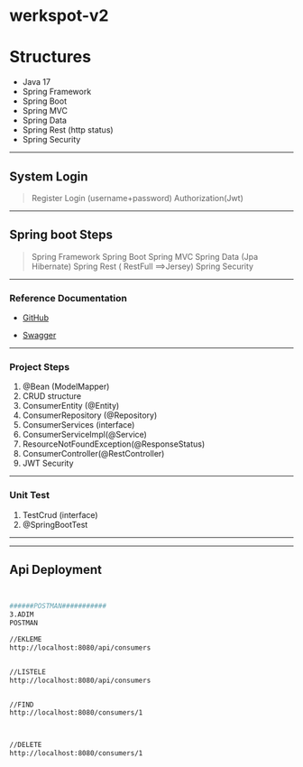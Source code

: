 # werkspot-v2

# Structures
- Java 17
- Spring Framework
- Spring Boot
- Spring MVC
- Spring Data
- Spring Rest (http status)
- Spring Security

---

## System Login
> Register
> Login (username+password)
> Authorization(Jwt)

---

## Spring boot Steps
> Spring Framework
> Spring Boot
> Spring MVC
> Spring Data (Jpa Hibernate)
> Spring Rest ( RestFull ==>Jersey)
> Spring Security

---

### Reference Documentation
* [GitHub](https://github.com/m1erla/MyKlus)

* [Swagger](http://localhost:8080/swagger-ui/index.html#/)

---

### Project Steps
1. @Bean (ModelMapper)
2. CRUD structure
3. ConsumerEntity (@Entity)
4. ConsumerRepository (@Repository)
5. ConsumerServices (interface)
6. ConsumerServiceImpl(@Service)
7. ResourceNotFoundException(@ResponseStatus)
8. ConsumerController(@RestController)
9. JWT Security
---

### Unit Test
1. TestCrud (interface)
2. @SpringBootTest

---


---


## Api Deployment
```sh


######POSTMAN###########
3.ADIM
POSTMAN

//EKLEME
http://localhost:8080/api/consumers


//LISTELE
http://localhost:8080/api/consumers


//FIND
http://localhost:8080/consumers/1



//DELETE
http://localhost:8080/consumers/1


```

